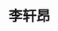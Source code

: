 ---
# Display name

title: 李轩昂
user_groups: ["Current Master Students"]



organizations:
- name: 2019- 

Interests:
- Data Science

---